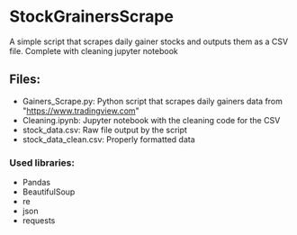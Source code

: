 # StockGrainersScrape
A simple script that scrapes daily gainer stocks and outputs them as a CSV file. Complete with cleaning jupyter notebook

## Files:
- Gainers_Scrape.py: Python script that scrapes daily gainers data from "https://www.tradingview.com" 
- Cleaning.ipynb: Jupyter notebook with the cleaning code for the CSV
- stock_data.csv: Raw file output by the script
- stock_data_clean.csv: Properly formatted data

### Used libraries:
- Pandas
- BeautifulSoup
- re
- json
- requests
